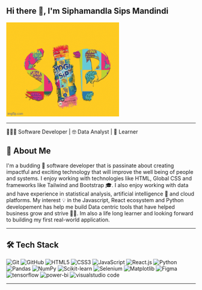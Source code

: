 ## Hi there 👋, I'm Siphamandla Sips Mandindi

<img src="9x0svr.gif" alt="Sips gif" width="300" height="250" >

---

👨🏾‍💻 Software Developer | 🤓 Data Analyst | 🦅 Learner

## 🎯 About Me

I'm a budding 🌱 software developer that is passinate about creating impactful and exciting technology that will improve the well being of people and systems. I enjoy working with technologies like HTML, Global CSS and frameworks like Tailwind and Bootstrap 🎓. I also enjoy working with data and have experience in statistical analysis, artificial intelligence 🤖 and cloud platforms. My interest 💡 in the Javascript, React ecosystem and Python developement has help me build Data centric tools that have helped business grow and strive 🚀🔥. Im also a life long learner and looking forward to building my first real-world application. 

---

## 🛠️ Tech Stack

<img src="https://img.shields.io/badge/-Git-F05032?style=flat&logo=git&logoColor=white" alt="Git" width="50px"> <img src="https://img.shields.io/badge/-GitHub-181717?style=flat-circle&logo=github" alt="GitHub" width="70px"> <img src="https://img.shields.io/badge/-HTML5-black?style=flat-circle&logo=html5&logoColor=white" alt="HTML5" width="65px"> <img src="https://img.shields.io/badge/-CSS3-black?style=flat-circle&logo=css3" alt="CSS3" width="60px"> <img src="https://img.shields.io/badge/-JavaScript-black?style=flat-circle&logo=javascript" alt="JavaScript" width="80px"> <img src="https://img.shields.io/badge/-React-black?style=flat-circle&logo=react" alt="React.js" width="60px"> <img src="https://img.shields.io/badge/Python-3776AB?logo=python&logoColor=fff" alt="Python" width="65px"> <img src="https://img.shields.io/badge/Pandas-150458?logo=pandas&logoColor=fff" alt="Pandas" width="65px"> <img src="https://img.shields.io/badge/NumPy-4DABCF?logo=numpy&logoColor=fff" alt="NumPy" width="65px"> <img src="https://img.shields.io/badge/-scikit--learn-%23F7931E?logo=scikit-learn&logoColor=white" alt="Scikit-learn" width="80px"> <img src="https://img.shields.io/badge/Selenium-43B02A?logo=selenium&logoColor=fff" alt="Selenium" width="70px"> <img src="https://custom-icon-badges.demolab.com/badge/Matplotlib-71D291?logo=matplotlib&logoColor=fff" alt="Matplotlib" width="80px"> <img src="https://img.shields.io/badge/Figma-F24E1E?logo=figma&logoColor=white" alt="Figma" width="60px"> <img src="https://img.shields.io/badge/TensorFlow-ff8f00?logo=tensorflow&logoColor=white" alt="tensorflow" width="80px"> <img src="https://custom-icon-badges.demolab.com/badge/Power%20BI-F1C912?logo=power-bi&logoColor=fff" alt="power-bi" width="80px"> <img src="https://custom-icon-badges.demolab.com/badge/Visual%20Studio%20Code-0078d7.svg?logo=vsc&logoColor=white" alt="visualstudio code" width="130px">

---

<!--
**sip-23/sip-23** is a ✨ _special_ ✨ repository because its `README.md` (this file) appears on your GitHub profile.

Here are some ideas to get you started:

- 🔭 I’m currently working on ...
- 🌱 I’m currently learning ...
- 👯 I’m looking to collaborate on ...
- 🤔 I’m looking for help with ...
- 💬 Ask me about ...
- 📫 How to reach me: ...
- 😄 Pronouns: ...
- ⚡ Fun fact: ...
-->
